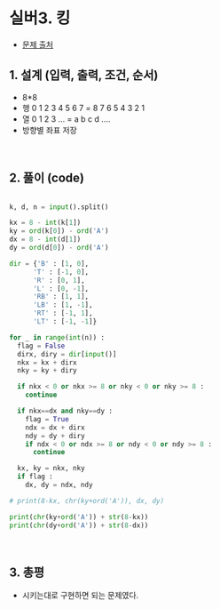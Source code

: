 # 실버3. 킹

- [문제 출처](https://www.acmicpc.net/problem/1063)

## 1. 설계 (입력, 출력, 조건, 순서)

- 8*8
- 행 0 1 2 3 4 5 6 7 = 8 7 6 5 4 3 2 1
- 열 0 1 2 3 ... = a b c d ....
- 방향별 좌표 저장

&nbsp;

## 2. 풀이 (code)
```python

k, d, n = input().split()

kx = 8 - int(k[1])
ky = ord(k[0]) - ord('A')
dx = 8 - int(d[1])
dy = ord(d[0]) - ord('A')

dir = {'B' : [1, 0],
      'T' : [-1, 0],
      'R' : [0, 1],
      'L' : [0, -1],
      'RB' : [1, 1],
      'LB' : [1, -1],
      'RT' : [-1, 1],
      'LT' : [-1, -1]}

for _ in range(int(n)) :
  flag = False
  dirx, diry = dir[input()]
  nkx = kx + dirx
  nky = ky + diry

  if nkx < 0 or nkx >= 8 or nky < 0 or nky >= 8 :
    continue

  if nkx==dx and nky==dy :
    flag = True
    ndx = dx + dirx
    ndy = dy + diry
    if ndx < 0 or ndx >= 8 or ndy < 0 or ndy >= 8 :
      continue

  kx, ky = nkx, nky
  if flag :
    dx, dy = ndx, ndy

# print(8-kx, chr(ky+ord('A')), dx, dy)

print(chr(ky+ord('A')) + str(8-kx))
print(chr(dy+ord('A')) + str(8-dx))

```

&nbsp;

## 3. 총평
- 시키는대로 구현하면 되는 문제였다.